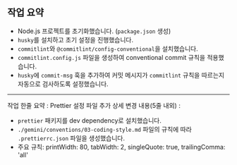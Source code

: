 ## 작업 요약

- Node.js 프로젝트를 초기화했습니다. (`package.json` 생성)
- `husky`를 설치하고 초기 설정을 진행했습니다.
- `commitlint`와 `@commitlint/config-conventional`을 설치했습니다.
- `commitlint.config.js` 파일을 생성하여 conventional commit 규칙을 적용했습니다.
- `husky`에 `commit-msg` 훅을 추가하여 커밋 메시지가 `commitlint` 규칙을 따르는지 자동으로 검사하도록 설정했습니다.

---

작업 한줄 요약 : Prettier 설정 파일 추가
상세 변경 내용(5줄 내외) :
- `prettier` 패키지를 dev dependency로 설치했습니다.
- `./gemini/conventions/03-coding-style.md` 파일의 규칙에 따라 `.prettierrc.json` 파일을 생성했습니다.
- 주요 규칙: printWidth: 80, tabWidth: 2, singleQuote: true, trailingComma: 'all'
